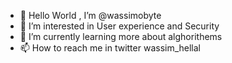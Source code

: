 - 👋 Hello World , I’m @wassimobyte
- 👀 I’m interested in User experience and Security 
- 🌱 I’m currently learning more about alghorithems 
- 📫 How to reach me in twitter wassim_hellal 

<!---
wassimobyte/wassimobyte is a ✨ special ✨ repository because its `README.md` (this file) appears on your GitHub profile.
You can click the Preview link to take a look at your changes.
--->
